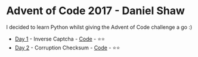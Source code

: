 # Advent of Code 2017 - Daniel Shaw

I decided to learn Python whilst giving the Advent of Code challenge a go :)

- [Day 1](http://adventofcode.com/2017/day/1) - Inverse Captcha - [Code](/Day1) - :star::star:
- [Day 2](http://adventofcode.com/2017/day/2) - Corruption Checksum - [Code](/Day2) - :star::star:

